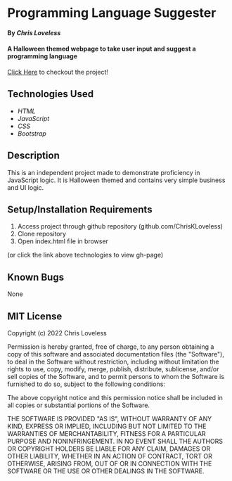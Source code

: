 # Programming Language Suggester

#### By _**Chris Loveless**_

#### A Halloween themed webpage to take user input and suggest a programming language

[Click Here](https://chriskloveless.github.io/programming-language-suggester/) to checkout the project!

## Technologies Used

* _HTML_
* _JavaScript_
* _CSS_
* _Bootstrap_

## Description

This is an independent project made to demonstrate proficiency in JavaScript logic. It is Halloween themed and contains very simple business and UI logic. 

## Setup/Installation Requirements

1. Access project through github repository (github.com/ChrisKLoveless)
2. Clone repository 
3. Open index.html file in browser

  (or click the link above technologies to view gh-page)

## Known Bugs

None

## MIT License
Copyright (c) 2022 Chris Loveless

Permission is hereby granted, free of charge, to any person obtaining a copy
of this software and associated documentation files (the "Software"), to deal
in the Software without restriction, including without limitation the rights
to use, copy, modify, merge, publish, distribute, sublicense, and/or sell
copies of the Software, and to permit persons to whom the Software is
furnished to do so, subject to the following conditions:

The above copyright notice and this permission notice shall be included in all
copies or substantial portions of the Software.

THE SOFTWARE IS PROVIDED "AS IS", WITHOUT WARRANTY OF ANY KIND, EXPRESS OR
IMPLIED, INCLUDING BUT NOT LIMITED TO THE WARRANTIES OF MERCHANTABILITY,
FITNESS FOR A PARTICULAR PURPOSE AND NONINFRINGEMENT. IN NO EVENT SHALL THE
AUTHORS OR COPYRIGHT HOLDERS BE LIABLE FOR ANY CLAIM, DAMAGES OR OTHER
LIABILITY, WHETHER IN AN ACTION OF CONTRACT, TORT OR OTHERWISE, ARISING FROM,
OUT OF OR IN CONNECTION WITH THE SOFTWARE OR THE USE OR OTHER DEALINGS IN THE
SOFTWARE.
